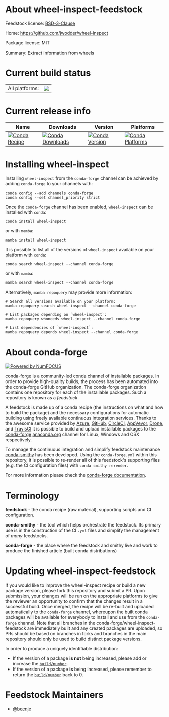 About wheel-inspect-feedstock
=============================

Feedstock license: [BSD-3-Clause](https://github.com/conda-forge/wheel-inspect-feedstock/blob/main/LICENSE.txt)

Home: https://github.com/jwodder/wheel-inspect

Package license: MIT

Summary: Extract information from wheels

Current build status
====================


<table><tr><td>All platforms:</td>
    <td>
      <a href="https://dev.azure.com/conda-forge/feedstock-builds/_build/latest?definitionId=15593&branchName=main">
        <img src="https://dev.azure.com/conda-forge/feedstock-builds/_apis/build/status/wheel-inspect-feedstock?branchName=main">
      </a>
    </td>
  </tr>
</table>

Current release info
====================

| Name | Downloads | Version | Platforms |
| --- | --- | --- | --- |
| [![Conda Recipe](https://img.shields.io/badge/recipe-wheel--inspect-green.svg)](https://anaconda.org/conda-forge/wheel-inspect) | [![Conda Downloads](https://img.shields.io/conda/dn/conda-forge/wheel-inspect.svg)](https://anaconda.org/conda-forge/wheel-inspect) | [![Conda Version](https://img.shields.io/conda/vn/conda-forge/wheel-inspect.svg)](https://anaconda.org/conda-forge/wheel-inspect) | [![Conda Platforms](https://img.shields.io/conda/pn/conda-forge/wheel-inspect.svg)](https://anaconda.org/conda-forge/wheel-inspect) |

Installing wheel-inspect
========================

Installing `wheel-inspect` from the `conda-forge` channel can be achieved by adding `conda-forge` to your channels with:

```
conda config --add channels conda-forge
conda config --set channel_priority strict
```

Once the `conda-forge` channel has been enabled, `wheel-inspect` can be installed with `conda`:

```
conda install wheel-inspect
```

or with `mamba`:

```
mamba install wheel-inspect
```

It is possible to list all of the versions of `wheel-inspect` available on your platform with `conda`:

```
conda search wheel-inspect --channel conda-forge
```

or with `mamba`:

```
mamba search wheel-inspect --channel conda-forge
```

Alternatively, `mamba repoquery` may provide more information:

```
# Search all versions available on your platform:
mamba repoquery search wheel-inspect --channel conda-forge

# List packages depending on `wheel-inspect`:
mamba repoquery whoneeds wheel-inspect --channel conda-forge

# List dependencies of `wheel-inspect`:
mamba repoquery depends wheel-inspect --channel conda-forge
```


About conda-forge
=================

[![Powered by
NumFOCUS](https://img.shields.io/badge/powered%20by-NumFOCUS-orange.svg?style=flat&colorA=E1523D&colorB=007D8A)](https://numfocus.org)

conda-forge is a community-led conda channel of installable packages.
In order to provide high-quality builds, the process has been automated into the
conda-forge GitHub organization. The conda-forge organization contains one repository
for each of the installable packages. Such a repository is known as a *feedstock*.

A feedstock is made up of a conda recipe (the instructions on what and how to build
the package) and the necessary configurations for automatic building using freely
available continuous integration services. Thanks to the awesome service provided by
[Azure](https://azure.microsoft.com/en-us/services/devops/), [GitHub](https://github.com/),
[CircleCI](https://circleci.com/), [AppVeyor](https://www.appveyor.com/),
[Drone](https://cloud.drone.io/welcome), and [TravisCI](https://travis-ci.com/)
it is possible to build and upload installable packages to the
[conda-forge](https://anaconda.org/conda-forge) [anaconda.org](https://anaconda.org/)
channel for Linux, Windows and OSX respectively.

To manage the continuous integration and simplify feedstock maintenance
[conda-smithy](https://github.com/conda-forge/conda-smithy) has been developed.
Using the ``conda-forge.yml`` within this repository, it is possible to re-render all of
this feedstock's supporting files (e.g. the CI configuration files) with ``conda smithy rerender``.

For more information please check the [conda-forge documentation](https://conda-forge.org/docs/).

Terminology
===========

**feedstock** - the conda recipe (raw material), supporting scripts and CI configuration.

**conda-smithy** - the tool which helps orchestrate the feedstock.
                   Its primary use is in the construction of the CI ``.yml`` files
                   and simplify the management of *many* feedstocks.

**conda-forge** - the place where the feedstock and smithy live and work to
                  produce the finished article (built conda distributions)


Updating wheel-inspect-feedstock
================================

If you would like to improve the wheel-inspect recipe or build a new
package version, please fork this repository and submit a PR. Upon submission,
your changes will be run on the appropriate platforms to give the reviewer an
opportunity to confirm that the changes result in a successful build. Once
merged, the recipe will be re-built and uploaded automatically to the
`conda-forge` channel, whereupon the built conda packages will be available for
everybody to install and use from the `conda-forge` channel.
Note that all branches in the conda-forge/wheel-inspect-feedstock are
immediately built and any created packages are uploaded, so PRs should be based
on branches in forks and branches in the main repository should only be used to
build distinct package versions.

In order to produce a uniquely identifiable distribution:
 * If the version of a package **is not** being increased, please add or increase
   the [``build/number``](https://docs.conda.io/projects/conda-build/en/latest/resources/define-metadata.html#build-number-and-string).
 * If the version of a package **is** being increased, please remember to return
   the [``build/number``](https://docs.conda.io/projects/conda-build/en/latest/resources/define-metadata.html#build-number-and-string)
   back to 0.

Feedstock Maintainers
=====================

* [@beenje](https://github.com/beenje/)


